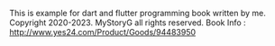 This is example for dart and flutter programming book written by me.
Copyright 2020-2023. MyStoryG all rights reserved.
Book Info : http://www.yes24.com/Product/Goods/94483950
